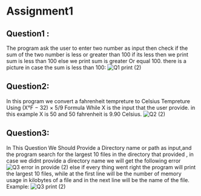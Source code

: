 # Assignment1
## Question1 :
The program ask the user to enter two number as input then check if the sum of the two number is less or greater than 100 
if its less then we print sum is less than 100
else we print sum is greater Or equal 100.
there is a picture in case the sum is less than 100:
![Q1 print (2)](https://user-images.githubusercontent.com/57920502/200145139-08a148bf-9970-41ad-810e-858549b1d040.png)

## Question2:
In this program we convert  a fahrenheit tempreture to Celsius Tempreture Using
(X°F − 32) × 5/9  Formula
While X is the input that the user provide.
in this example X is 50 and 50 fahrenheit is 9.90 Celsius.
![Q2 (2)](https://user-images.githubusercontent.com/57920502/200145806-ae7edbc3-fa8d-4220-9d97-fdfddfa6e94a.png)

## Question3:
In This Question We Should Provide a Directory name or path as input,and the program search for the largest 10 files in the directory that provided ,
in case we didnt provide a directory name we will get the following error 
![Q3 error in provide (2)](https://user-images.githubusercontent.com/57920502/200146073-248470c2-3975-42a6-b483-2f06ed041aed.png)
else if every thing went right the program will print the largest 10 files, while at the first line will be the number of memory usage in kilobytes of a file and in the next line will be the name of the file.
Example:
![Q3 print (2)](https://user-images.githubusercontent.com/57920502/200146240-b4d1a6bd-4ff6-46e8-84fa-e757b894f229.png)


